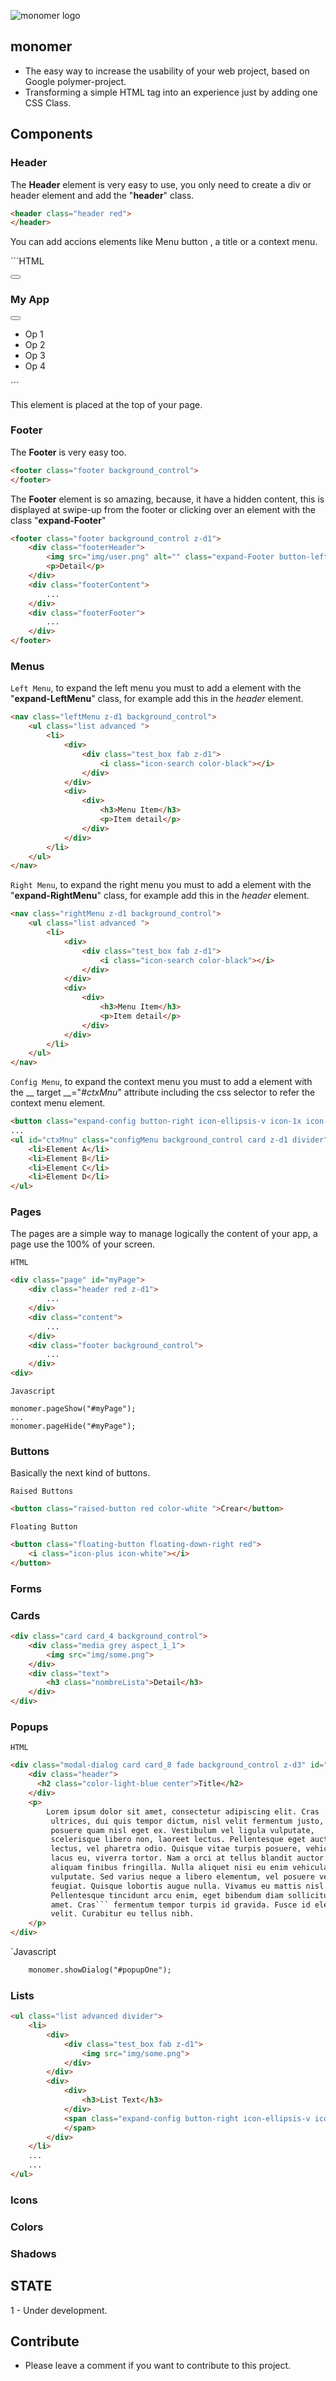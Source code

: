 ![monomer logo](https://raw.githubusercontent.com/develasquez/monomer/master/monomer.svg)
## monomer

* The easy way to increase the usability of your web project, based on Google polymer-project.
* Transforming a simple HTML tag into an experience just by adding one CSS Class.

## Components

### Header

The __Header__ element is very easy to use, you only need to create a div or header element and add the "__header__" class.

```HTML
<header class="header red">
</header>
```
You can add accions elements like Menu button , a title or a context menu.

´´´HTML	
<div class="header red z-d1">
    <button class="expand-LeftMenu button-left icon-bars icon-1x icon-white" arrows-alt></button>
    <h3 class="color-white">My App</h3>
    <div class="options">
        <button class="expand-config button-right icon-ellipsis-v icon-1x icon-white" target=".configMenu">
        </button>
        <ul class="configMenu background_control card z-d1 divider">
            <li>Op 1</li>
            <li>Op 2</li>
            <li>Op 3</li>
            <li>Op 4</li>
        </ul>
    </div>
</div>
´´´

This element is placed at the top of your page.

### Footer
	
The __Footer__ is very easy too.

```HTML 	
<footer class="footer background_control">
</footer>
```

The __Footer__ element is so amazing, because, it have a hidden content, this is displayed at swipe-up from the footer or clicking over an element with the class "__expand-Footer__"

```HTML
<footer class="footer background_control z-d1">
    <div class="footerHeader">
        <img src="img/user.png" alt="" class="expand-Footer button-left">
        <p>Detail</p>
    </div>
    <div class="footerContent">
        ...
    </div>
    <div class="footerFooter">
        ...
    </div>
</footer>
```
### Menus

`Left Menu`, to expand the left menu you must to add a element with the "__expand-LeftMenu__" class, for example add this in the _header_ element.

```HTML
<nav class="leftMenu z-d1 background_control">
    <ul class="list advanced ">
        <li>
            <div>
                <div class="test_box fab z-d1">
                    <i class="icon-search color-black"></i>
                </div>
            </div>
            <div>
                <div>
                    <h3>Menu Item</h3>
                    <p>Item detail</p>
                </div>
            </div>
        </li>
    </ul>
</nav>
```
`Right Menu`, to expand the right menu you must to add a element with the "__expand-RightMenu__" class, for example add this in the _header_ element.

```HTML
<nav class="rightMenu z-d1 background_control">
    <ul class="list advanced ">
        <li>
            <div>
                <div class="test_box fab z-d1">
                    <i class="icon-search color-black"></i>
                </div>
            </div>
            <div>
                <div>
                    <h3>Menu Item</h3>
                    <p>Item detail</p>
                </div>
            </div>
        </li>
    </ul>
</nav>
```

`Config Menu`, to expand the context menu you must to add a element with the __ target __="_#ctxMnu_" attribute including the css selector to refer the context menu element.

```HTML
<button class="expand-config button-right icon-ellipsis-v icon-1x icon-white" target="#ctxMnu"></button>
...
<ul id="ctxMnu" class="configMenu background_control card z-d1 divider">
    <li>Element A</li>
    <li>Element B</li>
    <li>Element C</li>
    <li>Element D</li>
</ul>
```

### Pages

The pages are a simple way to manage logically the content of your app, a page use the 100% of your screen.

`HTML`

```HTML
<div class="page" id="myPage">
    <div class="header red z-d1">
        ...
    </div>
    <div class="content">
        ...
    </div>
    <div class="footer background_control">
        ...
    </div>
<div>
```

`Javascript`

```JS
monomer.pageShow("#myPage");
...
monomer.pageHide("#myPage");
```

### Buttons

Basically the next kind of buttons.

`Raised Buttons`

```HTML
<button class="raised-button red color-white ">Crear</button>
```
`Floating Button`

```HTML
<button class="floating-button floating-down-right red">
    <i class="icon-plus icon-white"></i>
</button>
```
### Forms

### Cards
```HTML
<div class="card card_4 background_control">
    <div class="media grey aspect_1_1">
        <img src="img/some.png">
    </div>
    <div class="text">
        <h3 class="nombreLista">Detail</h3>
    </div>
</div>
```
### Popups

`HTML`

```HTML
<div class="modal-dialog card card_8 fade background_control z-d3" id="popupOne">
    <div class="header">
      <h2 class="color-light-blue center">Title</h2>    
    </div>
    <p>
        Lorem ipsum dolor sit amet, consectetur adipiscing elit. Cras
         ultrices, dui quis tempor dictum, nisl velit fermentum justo, at 
         posuere quam nisl eget ex. Vestibulum vel ligula vulputate, 
         scelerisque libero non, laoreet lectus. Pellentesque eget auctor 
         lectus, vel pharetra odio. Quisque vitae turpis posuere, vehicula 
         lacus eu, viverra tortor. Nam a orci at tellus blandit auctor. Etiam 
         aliquam finibus fringilla. Nulla aliquet nisi eu enim vehicula 
         vulputate. Sed varius neque a libero elementum, vel posuere velit 
         feugiat. Quisque lobortis augue nulla. Vivamus eu mattis nisl. 
         Pellentesque tincidunt arcu enim, eget bibendum diam sollicitudin sit 
         amet. Cras``` fermentum tempor turpis id gravida. Fusce id elementum 
         velit. Curabitur eu tellus nibh.
    </p>
</div>
```

`Javascript

```HTML
    monomer.showDialog("#popupOne");
```

### Lists

```HTML
<ul class="list advanced divider">
    <li>
        <div>
            <div class="test_box fab z-d1">
                <img src="img/some.png">
            </div>
        </div>
        <div>
            <div>
                <h3>List Text</h3>
            </div>
            <span class="expand-config button-right icon-ellipsis-v icon-1x icon-black" target="#ctxMnu">
            </span>
        </div>
    </li>
    ...
    ...
</ul>
```

### Icons
### Colors
### Shadows

## STATE
1 - Under development.

## Contribute
* Please leave a comment if you want to contribute to this project.